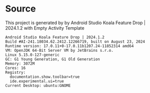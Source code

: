 # Source
This project is generated by by Android Studio Koala Feature Drop | 2024.1.2 with Empty Activity Template
```
Android Studio Koala Feature Drop | 2024.1.2
Build #AI-241.18034.62.2412.12266719, built on August 23, 2024
Runtime version: 17.0.11+0-17.0.11b1207.24-11852314 amd64
VM: OpenJDK 64-Bit Server VM by JetBrains s.r.o.
Linux 5.15.0-127-generic
GC: G1 Young Generation, G1 Old Generation
Memory: 3072M
Cores: 16
Registry:
  documentation.show.toolbar=true
  ide.experimental.ui=true
Current Desktop: ubuntu:GNOME
```
